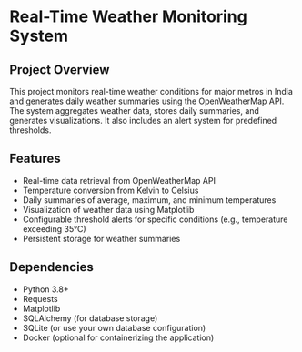 # Real-Time Weather Monitoring System

## Project Overview
This project monitors real-time weather conditions for major metros in India and generates daily weather summaries using the OpenWeatherMap API. The system aggregates weather data, stores daily summaries, and generates visualizations. It also includes an alert system for predefined thresholds.

## Features
- Real-time data retrieval from OpenWeatherMap API
- Temperature conversion from Kelvin to Celsius
- Daily summaries of average, maximum, and minimum temperatures
- Visualization of weather data using Matplotlib
- Configurable threshold alerts for specific conditions (e.g., temperature exceeding 35°C)
- Persistent storage for weather summaries

## Dependencies
- Python 3.8+
- Requests
- Matplotlib
- SQLAlchemy (for database storage)
- SQLite (or use your own database configuration)
- Docker (optional for containerizing the application)